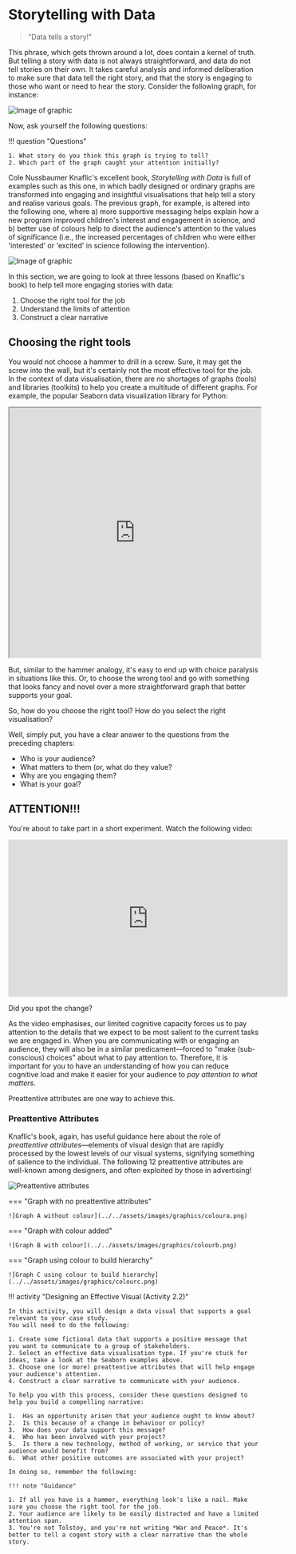 # Storytelling with Data

> "Data tells a story!"

This phrase, which gets thrown around a lot, does contain a kernel of truth.
But telling a story with data is not always straightforward, and data do not tell stories on their own.
It takes careful analysis and informed deliberation to make sure that data tell the right story, and that the story is engaging to those who want or need to hear the story.
Consider the following graph, for instance:

![Image of graphic](../../assets/images/graphics/storytellinga.png)

Now, ask yourself the following questions:

!!! question "Questions"

    1. What story do you think this graph is trying to tell?
    2. Which part of the graph caught your attention initially?

Cole Nussbaumer Knaflic's excellent book, *Storytelling with Data* is full of examples such as this one, in which badly designed or ordinary graphs are transformed into engaging and insightful visualisations that help tell a story and realise various goals.
The previous graph, for example, is altered into the following one, where a) more supportive messaging helps explain how a new program improved children's interest and engagement in science, and b) better use of colours help to direct the audience's attention to the values of significance (i.e., the increased percentages of children who were either 'interested' or 'excited' in science following the intervention).

![Image of graphic](../../assets/images/graphics/storytellingb.png)

In this section, we are going to look at three lessons (based on Knaflic's book) to help tell more engaging stories with data:

1. Choose the right tool for the job
2. Understand the limits of attention
3. Construct a clear narrative

## Choosing the right tools

You would not choose a hammer to drill in a screw. Sure, it may get the screw into the wall, but it's certainly not the most effective tool for the job.
In the context of data visualisation, there are no shortages of graphs (tools) and libraries (toolkits) to help you create a multitude of different graphs.
For example, the popular Seaborn data visualization library for Python:

<iframe src="https://seaborn.pydata.org/examples/index.html" width="100%" height="500px"></iframe>

But, similar to the hammer analogy, it's easy to end up with choice paralysis in situations like this. 
Or, to choose the wrong tool and go with something that looks fancy and novel over a more straightforward graph that better supports your goal.

So, how do you choose the right tool?
How do you select the right visualisation?

Well, simply put, you have a clear answer to the questions from the preceding chapters:

- Who is your audience?
- What matters to them (or, what do they value?
- Why are you engaging them?
- What is your goal?

## ATTENTION!!!

You're about to take part in a short experiment.
Watch the following video:

<iframe width="560" height="315" src="https://www.youtube.com/embed/VkrrVozZR2c" title="YouTube video player" frameborder="0" allow="accelerometer; autoplay; clipboard-write; encrypted-media; gyroscope; picture-in-picture" allowfullscreen></iframe>

Did you spot the change?

As the video emphasises, our limited cognitive capacity forces us to pay attention to the details that we expect to be most salient to the current tasks we are engaged in.
When you are communicating with or engaging an audience, they will also be in a similar predicament—forced to "make (sub-conscious) choices" about what to pay attention to.
Therefore, it is important for you to have an understanding of how you can reduce cognitive load and make it easier for your audience to *pay attention to what matters*.

Preattentive attributes are one way to achieve this.

### Preattentive Attributes

Knaflic's book, again, has useful guidance here about the role of *preattentive attributes*—elements of visual design that are rapidly processed by the lowest levels of our visual systems, signifying something of salience to the individual.
The following 12 preattentive attributes are well-known among designers, and often exploited by those in advertising!

![Preattentive attributes](../../assets/images/graphics/preattentive.png)

=== "Graph with no preattentive attributes"

    ![Graph A without colour](../../assets/images/graphics/coloura.png)

=== "Graph with colour added"

    ![Graph B with colour](../../assets/images/graphics/colourb.png)

=== "Graph using colour to build hierarchy"

    ![Graph C using colour to build hierarchy](../../assets/images/graphics/colourc.png)

!!! activity "Designing an Effective Visual (Activity 2.2)"

    In this activity, you will design a data visual that supports a goal relevant to your case study.
    You will need to do the following:

    1. Create some fictional data that supports a positive message that you want to communicate to a group of stakeholders. 
    2. Select an effective data visualisation type. If you're stuck for ideas, take a look at the Seaborn examples above. 
    3. Choose one (or more) preattentive attributes that will help engage your audience's attention.
    4. Construct a clear narrative to communicate with your audience. 

    To help you with this process, consider these questions designed to help you build a compelling narrative:

    1.  Has an opportunity arisen that your audience ought to know about?
    2.  Is this because of a change in behaviour or policy?
    3.  How does your data support this message?
    4.  Who has been involved with your project?
    5.  Is there a new technology, method of working, or service that your audience would benefit from?
    6.  What other positive outcomes are associated with your project?

    In doing so, remember the following:

    !!! note "Guidance"

    1. If all you have is a hammer, everything look's like a nail. Make sure you choose the right tool for the job.
    2. Your audience are likely to be easily distracted and have a limited attention span.
    3. You're not Tolstoy, and you're not writing *War and Peace*. It's better to tell a cogent story with a clear narrative than the whole story.
